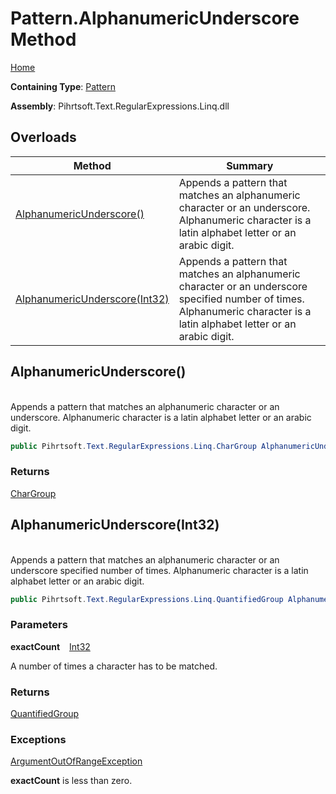 # Pattern\.AlphanumericUnderscore Method

[Home](../../../../../../README.md)

**Containing Type**: [Pattern](../README.md)

**Assembly**: Pihrtsoft\.Text\.RegularExpressions\.Linq\.dll

## Overloads

| Method | Summary |
| ------ | ------- |
| [AlphanumericUnderscore()](#Pihrtsoft_Text_RegularExpressions_Linq_Pattern_AlphanumericUnderscore) | Appends a pattern that matches an alphanumeric character or an underscore\. Alphanumeric character is a latin alphabet letter or an arabic digit\. |
| [AlphanumericUnderscore(Int32)](#Pihrtsoft_Text_RegularExpressions_Linq_Pattern_AlphanumericUnderscore_System_Int32_) | Appends a pattern that matches an alphanumeric character or an underscore specified number of times\. Alphanumeric character is a latin alphabet letter or an arabic digit\. |

## AlphanumericUnderscore\(\) <a name="Pihrtsoft_Text_RegularExpressions_Linq_Pattern_AlphanumericUnderscore"></a>

\
Appends a pattern that matches an alphanumeric character or an underscore\. Alphanumeric character is a latin alphabet letter or an arabic digit\.

```csharp
public Pihrtsoft.Text.RegularExpressions.Linq.CharGroup AlphanumericUnderscore()
```

### Returns

[CharGroup](../../CharGroup/README.md)

## AlphanumericUnderscore\(Int32\) <a name="Pihrtsoft_Text_RegularExpressions_Linq_Pattern_AlphanumericUnderscore_System_Int32_"></a>

\
Appends a pattern that matches an alphanumeric character or an underscore specified number of times\. Alphanumeric character is a latin alphabet letter or an arabic digit\.

```csharp
public Pihrtsoft.Text.RegularExpressions.Linq.QuantifiedGroup AlphanumericUnderscore(int exactCount)
```

### Parameters

**exactCount** &ensp; [Int32](https://docs.microsoft.com/en-us/dotnet/api/system.int32)

A number of times a character has to be matched\.

### Returns

[QuantifiedGroup](../../QuantifiedGroup/README.md)

### Exceptions

[ArgumentOutOfRangeException](https://docs.microsoft.com/en-us/dotnet/api/system.argumentoutofrangeexception)

**exactCount** is less than zero\.

